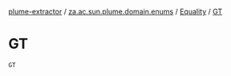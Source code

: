 [plume-extractor](../../index.md) / [za.ac.sun.plume.domain.enums](../index.md) / [Equality](index.md) / [GT](./-g-t.md)

# GT

`GT`